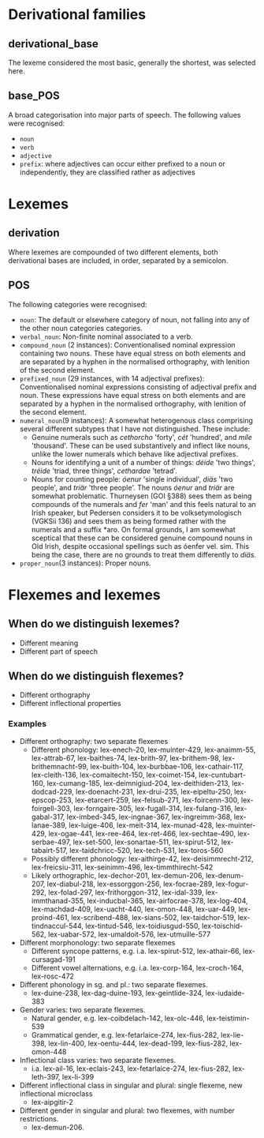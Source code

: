 # Derivational families
## derivational_base
The lexeme considered the most basic, generally the shortest, was selected here.

## base_POS
A broad categorisation into major parts of speech. The following values were recognised:
- `noun`
- `verb`
- `adjective`
- `prefix`: where adjectives can occur either prefixed to a noun or independently, they are classified rather as adjectives

# Lexemes
## derivation
Where lexemes are compounded of two different elements, both derivational bases are included, in order, separated by a semicolon.

## POS
The following categories were recognised:
- `noun`: The default or elsewhere category of noun, not falling into any of the other noun categories categories.
- `verbal_noun`: Non-finite nominal associated to a verb.
- `compound_noun` (2 instances): Conventionalised nominal expression containing two nouns. These have equal stress on both elements and are separated by a hyphen in the normalised orthography, with lenition of the second element.
- `prefixed_noun` (29 instances, with 14 adjectival prefixes): Conventionalised nominal expressions consisting of  adjectival prefix and noun. These expressions have equal stress on both elements and are separated by a hyphen in the normalised orthography, with lenition of the second element.
- `numeral_noun`(9 instances): A somewhat heterogenous class comprising several different subtypes that I have not distinguished. These include:
    -  Genuine numerals such as _cethorcho_ 'forty', _cét_ 'hundred', and _míle_ 'thousand'. These can be used substantively and inflect like nouns, unlike the lower numerals which behave like adjectival prefixes.
    -  Nouns for identifying a unit of a number of things: _déide_ 'two things', _tréide_ 'triad, three things', _cethardae_ 'tetrad'.
    -  Nouns for counting people: _óenur_ 'single individual', _diäs_ 'two people', and _triär_ 'three people'. The nouns _óenur_ and _triär_ are somewhat problematic. Thurneysen (GOI §388) sees them as being compounds of the numerals and _fer_ 'man' and this feels natural to an Irish speaker, but Pedersen considers it to be volksetymologisch (VGKSii 136) and sees them as being formed rather with the numerals and a suffix \*aro. On formal grounds, I am somewhat sceptical that these can be considered genuine compound nouns in Old Irish, despite occasional spellings such as óenḟer vel. sim. This being the case, there are no grounds to treat them differently to _diäs_.
- `proper_noun`(3 instances): Proper nouns.

# Flexemes and lexemes
## When do we distinguish lexemes?
- Different meaning
- Different part of speech

## When do we distinguish flexemes?
- Different orthography
- Different inflectional properties

### Examples
- Different orthography: two separate flexemes
    - Different phonology: lex-enech-20, lex-muinter-429, lex-anaimm-55, lex-attrab-67, lex-baithes-74, lex-brith-97, lex-brithem-98, lex-brithemnacht-99, lex-buith-104, lex-burbbae-106, lex-cathair-117, lex-cleith-136, lex-comaitecht-150, lex-coimet-154, lex-cuntubart-160, lex-cumang-185, lex-deimnigiud-204, lex-deithiden-213, lex-dodcad-229, lex-doenacht-231, lex-drui-235, lex-eipeltu-250, lex-epscop-253, lex-etarcert-259, lex-felsub-271, lex-foircenn-300, lex-foirgell-303, lex-forngaire-305, lex-fugall-314, lex-fulang-316, lex-gabal-317, lex-imbed-345, lex-ingnae-367, lex-ingreimm-368, lex-lanae-389, lex-luige-406, lex-meit-314, lex-munad-428, lex-muinter-429, lex-ogae-441, lex-ree-464, lex-ret-466, lex-sechtae-490, lex-serbae-497, lex-set-500, lex-sonartae-511, lex-spirut-512, lex-tabairt-517, lex-taidchricc-520, lex-tech-531, lex-toros-560
    - Possibly different phonology: lex-aithirge-42, lex-deisimmrecht-212, lex-freicsiu-311, lex-seinimm-496, lex-timmthirecht-542
    - Likely orthographic, lex-dechor-201, lex-demun-206, lex-denum-207, lex-diabul-218, lex-essorggon-256, lex-focrae-289, lex-fogur-292, lex-folad-297, lex-frithorggon-312, lex-idal-339, lex-immthanad-355, lex-inducbal-365, lex-airfocrae-378, lex-log-404, lex-machdad-409, lex-uacht-440, lex-omon-448, lex-uar-449, lex-proind-461, lex-scribend-488, lex-sians-502, lex-taidchor-519, lex-tindnaccul-544, lex-tintud-546, lex-toidiusgud-550, lex-toischid-562, lex-uabar-572, lex-umaldoit-576, lex-utmuille-577
- Different morphonology: two separate flexemes
    - Different syncope patterns, e.g. i.a. lex-spirut-512, lex-athair-66, lex-cursagad-191
    - Different vowel alternations, e.g. i.a. lex-corp-164, lex-croch-164, lex-rosc-472
- Different phonology in sg. and pl.: two separate flexemes.
    - lex-duine-238, lex-dag-duine-193, lex-geintlide-324, lex-iudaide-383
- Gender varies: two separate flexemes.
    - Natural gender, e.g. lex-coibdelach-142, lex-olc-446, lex-teistimin-539
    - Grammatical gender, e.g. lex-fetarlaice-274, lex-fius-282, lex-lie-398, lex-lin-400, lex-oentu-444, lex-dead-199, lex-fius-282, lex-omon-448
- Inflectional class varies: two separate flexemes.
    - i.a. lex-ail-16, lex-eclais-243, lex-fetarlaice-274, lex-fius-282, lex-leth-397, lex-li-399
- Different inflectional class in singular and plural: single flexeme, new inflectional microclass
    - lex-aipgitir-2
- Different gender in singular and plural: two flexemes, with number restrictions.
    - lex-demun-206.



